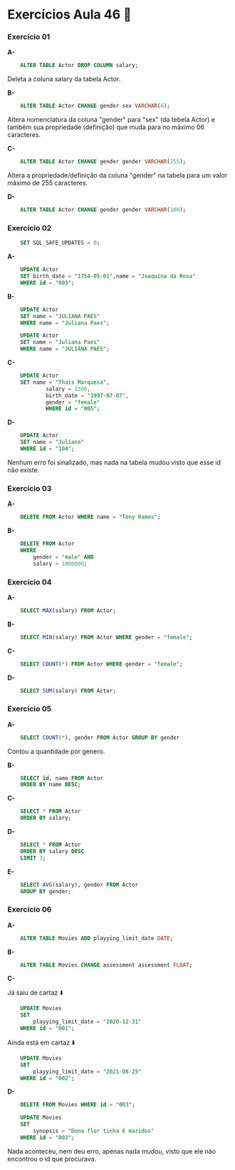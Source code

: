 
# Exercícios Aula 46  :memo:  

### Exercício 01

**A-** 

```sql
	ALTER TABLE Actor DROP COLUMN salary;
```
Deleta a coluna salary da tabela Actor.

**B-**

```sql
	ALTER TABLE Actor CHANGE gender sex VARCHAR(6);
```
Altera nomenclatura da coluna "gender" para "sex" (da tebela Actor) e também sua propriedade (definição) que muda para no máximo 06 caracteres.


**C-**
```sql
	ALTER TABLE Actor CHANGE gender gender VARCHAR(255);
```
Altera a propriedade/definição da coluna "gender" na tabela para um valor máximo de 255 caracteres.

**D-**
```sql
	ALTER TABLE Actor CHANGE gender gender VARCHAR(100);
```


### Exercício 02

``` sql
	SET SQL_SAFE_UPDATES = 0;
```

**A-**
``` sql
	UPDATE Actor
	SET birth_date = "1754-05-01",name = "Joaquina da Rosa"
	WHERE id = "003";
```
  
**B-**
``` sql
	UPDATE Actor
	SET name = "JULIANA PAES"
	WHERE name = "Juliana Paes";
```

``` sql
	UPDATE Actor
	SET name = "Juliana Paes"
	WHERE name = "JULIANA PAES";
```


**C-**
```sql
	UPDATE Actor
	SET name = "Thais Marquesa",
			salary = 1500,
			birth_date = "1997-07-07",
			gender = "female"
			WHERE id = "005";
```


**D-**
```sql
	UPDATE Actor
	SET name = "Juliana"
	WHERE id = "104";
```
Nenhum erro foi sinalizado, mas nada na tabela mudou visto que esse id não existe.


### Exercício 03

**A-**
``` sql
	DELETE FROM Actor WHERE name = "Tony Ramos";
```

**B-**
``` sql
	DELETE FROM Actor 
	WHERE
		gender = "male" AND
	    salary > 1000000;
```

### Exercício 04

**A-**
``` sql
	SELECT MAX(salary) FROM Actor;
```

**B-**
```sql
	SELECT MIN(salary) FROM Actor WHERE gender = "female";
```

**C-**
```sql
	SELECT COUNT(*) FROM Actor WHERE gender = "female";
```
**D-**
```sql
	SELECT SUM(salary) FROM Actor;
```

### Exercício 05

**A-**

```sql
	SELECT COUNT(*), gender FROM Actor GROUP BY gender
```
Contou a quantidade por genero.

**B-**

```sql
	SELECT id, name FROM Actor 
	ORDER BY name DESC;
```

**C-**

```sql
	SELECT * FROM Actor 
	ORDER BY salary;
```

**D-**

```sql
	SELECT * FROM Actor
	ORDER BY salary DESC
	LIMIT 3;
```

**E-**

```sql
	SELECT AVG(salary), gender FROM Actor 
	GROUP BY gender;
```


### Exercício 06

**A-**

```sql
	ALTER TABLE Movies ADD playying_limit_date DATE;
```

**B-**

```sql
	ALTER TABLE Movies CHANGE assessment assessment FLOAT;
```

**C-**

Já saiu de cartaz :arrow_down:
```sql
	UPDATE Movies 
	SET 
		playying_limit_date = "2020-12-31"
	WHERE id = "001";
```
Ainda está em cartaz :arrow_down:
```sql
	UPDATE Movies
	SET
		playying_limit_date = "2021-08-25"
	WHERE id = "002";
```

**D-**
```sql
	DELETE FROM Movies WHERE id = "003";
```
```sql
	UPDATE Movies
	SET 
		synopsis = "Dona flor tinha 6 maridos"
	WHERE id = "003";
```

Nada aconteceu, nem deu erro, apenas nada mudou, visto que ele não encontrou o id que procurava.